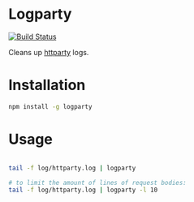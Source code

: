 Logparty
========

[![Build Status](https://travis-ci.org/elentok/logparty.png?branch=master)](https://travis-ci.org/elentok/logparty)

Cleans up [httparty](https://github.com/jnunemaker/httparty) logs.

Installation
=============

```bash
npm install -g logparty
```

Usage
=====

```bash

tail -f log/httparty.log | logparty

# to limit the amount of lines of request bodies:
tail -f log/httparty.log | logparty -l 10

```
